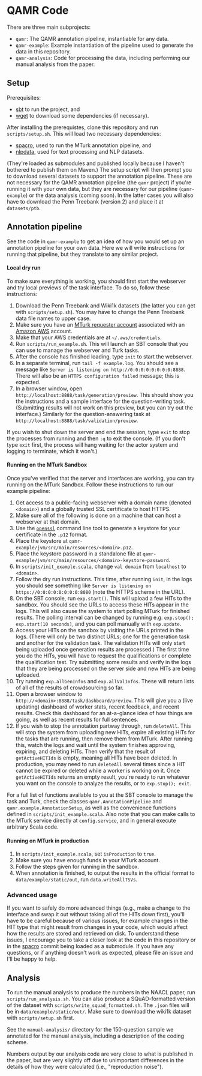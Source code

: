 # QAMR Code

There are three main subprojects:

 * `qamr`: The QAMR annotation pipeline, instantiable for any data.
 * `qamr-example`: Example instantiation of the pipeline used to generate the data in this repository.
 * `qamr-analysis`: Code for processing the data, including performing our manual analysis from the paper.

## Setup

Prerequisites:

 * [sbt](http://www.scala-sbt.org/) to run the project, and
 * [wget](https://www.gnu.org/software/wget/) to download some dependencies (if necessary).

After installing the prerequistes, clone this repository and run `scripts/setup.sh`.
This will load two necessary dependencies:

  * [spacro](https://github.com/julianmichael/spacro), used to run the MTurk annotation pipeline, and
  * [nlpdata](https://github.com/julianmichael/nlpdata), used for text processing and NLP datasets.

(They're loaded as submodules and published locally because I haven't bothered to publish them on Maven.)
The setup script will then prompt you to download several datasets to support the annotation pipeline.
These are not necessary for the QAMR annotation pipeline (the `qamr` project) if you're running it with your own data,
but they are necessary for our pipeline (`qamr-example`) or the data analysis (coming soon).
In the latter cases you will also have to download the Penn Treebank (version 2) and place it at `datasets/ptb`.

## Annotation pipeline

See the code in `qamr-example` to get an idea of how you would set up an annotation pipeline for your own data.
Here we will write instructions for running that pipeline, but they translate to any similar project.

#### Local dry run

To make sure everything is working, you should first start the webserver and try local previews of the task interface.
To do so, follow these instructions:

 1. Download the Penn Treebank and Wiki1k datasets (the latter you can get with `scripts/setup.sh`). You may have to change the Penn Treebank data file names to upper case.
 2. Make sure you have an [MTurk requester account](https://requester.mturk.com/) associated with an [Amazon AWS](https://aws.amazon.com/) account.
 3. Make that your AWS credentials are at `~/.aws/credentials`.
 4. Run `scripts/run_example.sh`.
    This will launch an SBT console that you can use to manage the webserver and Turk tasks.
 5. After the console has finished loading, type `init` to start the webserver.
 6. In a separate terminal, run `tail -f example.log`.
    You should see a message like `Server is listening on http://0:0:0:0:0:0:0:0:8888`.
    There will also be an `HTTPS configuration failed` message; this is expected.
 7. In a browser window, open `http://localhost:8888/task/generation/preview`.
    This should show you the instructions and a sample interface for the question-writing task.
    (Submitting results will not work on this preview, but you can try out the interface.)
    Similarly for the question-answering task at `http://localhost:8888/task/validation/preview`.
    
If you wish to shut down the server and end the session, type `exit` to stop the processes from running and then `:q` to exit the console.
(If you don't type `exit` first, the process will hang waiting for the actor system and logging to terminate, which it won't.)

#### Running on the MTurk Sandbox

Once you've verified that the server and interfaces are working, you can try running on the MTurk Sandbox.
Follow these instructions to run our example pipeline:

 1. Get access to a public-facing webserver with a domain name (denoted `<domain>`) and a globally trusted SSL certificate to host HTTPS.
 2. Make sure all of the following is done on a machine that can host a webserver at that domain.
 3. Use the [`openssl`](https://www.openssl.org/docs/man1.0.2/apps/openssl.html) command line tool to generate a keystore for your certificate in the `.p12` format.
 4. Place the keystore at `qamr-example/jvm/src/main/resources/<domain>.p12`.
 5. Place the keystore password in a standalone file at `qamr-example/jvm/src/main/resources/<domain>-keystore-password`.
 6. In `scripts/init_example.scala`, change `val domain` from `localhost` to `<domain>`.
 7. Follow the dry run instructions. This time, after running `init`, in the logs you should see
    something like `Server is listening on https://0:0:0:0:0:0:0:0:8080` (note the HTTPS scheme in the URL).
 8. On the SBT console, run `exp.start()`. This will upload a few HITs to the sandbox.
    You should see the URLs to access these HITs appear in the logs.
    This will also cause the system to start polling MTurk for finished results.
    The polling interval can be changed by running e.g. `exp.stop(); exp.start(10 seconds)`,
    and you can poll manually with `exp.update`.
 9. Access your HITs on the sandbox by visiting the URLs printed in the logs.
    (There will only be two distinct URLs; one for the generation task and another for the validation task.
    The validation HITs will only start being uploaded once generation results are processed.)
    The first time you do the HITs, you will have to request the qualifications or complete the qualification test.
    Try submitting some results and verify in the logs that they are being processed on the server side and new HITs are being uploaded.
 10. Try running `exp.allGenInfos` and `exp.allValInfos`.
     These will return lists of all of the results of crowdsourcing so far.
 11. Open a browser window to `http://<domain>:8888/task/dashboard/preview`.
     This will give you a (live updating) dashboard of worker stats, recent feedback, and recent results.
     Check this dashboard for an at-a-glance idea of how things are going,
     as well as recent results for full sentences.
 12. If you wish to stop the annotation partway through, run `deleteAll`.
     This will stop the system from uploading new HITs, expire all existing HITs for the tasks that are running, then remove them from MTurk.
     After running this, watch the logs and wait until the system finishes approving, expiring, and deleting HITs.
     Then verify that the result of `getActiveHITIds` is empty, meaning all HITs have been deleted.
     In production, you may need to run `deleteAll` several times since a HIT cannot be expired or deleted while a worker is working on it.
     Once `getActiveHITIds` returns an empty result, you're ready to run whatever you want on the console to analyze the results,
     or to `exp.stop(); exit`.

For a full list of functions available to you at the SBT console to manage the task and Turk,
check the classes `qamr.AnnotationPipeline` and `qamr.example.AnnotationSetup`, as well as the convenience functions
defined in `scripts/init_example.scala`.
Also note that you can make calls to the MTurk service directly at `config.service`,
and in general execute arbitrary Scala code.

#### Running on MTurk in production

 1. In `scripts/init_example.scala`, set `isProduction` to `true`.
 2. Make sure you have enough funds in your MTurk account.
 3. Follow the steps given for running in the sandbox.
 4. When annotation is finished, to output the results in the official format
    to `data/example/static/out`, run `data.writeAllTSVs`.
 
### Advanced usage

If you want to safely do more advanced things (e.g., make a change to the interface and swap it out without taking all of the HITs down first),
you'll have to be careful because of various issues, for example changes in the HIT type that might result from changes in your code,
which would affect how the results are stored and retrieved on disk.
To understand these issues, I encourage you to take a closer look at the code in this repository or
in the [spacro](https://github.com/julianmichael/spacro) commit being loaded as a submodule.
If you have any questions, or if anything doesn't work as expected, please file an issue and I'll be happy to help.

## Analysis

To run the manual analysis to produce the numbers in the NAACL paper, run `scripts/run_analysis.sh`.
You can also produce a SQuAD-formatted version of the dataset with `scripts/write_squad_formatted.sh`.
The `.json` files will be in `data/example/static/out/`. Make sure to download the wiki1k dataset
with `scripts/setup.sh` first.

See the `manual-analysis/` directory for the 150-question sample we annotated for the manual analysis,
including a description of the coding scheme.

Numbers output by our analysis code are very close to what is published in the paper, but are very
slightly off due to unimportant differences in the details of how they were calculated (i.e.,
"reproduction noise").
